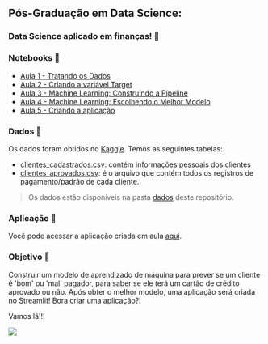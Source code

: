 ## Pós-Graduação em Data Science: 

### Data Science aplicado em finanças! 🤑

### Notebooks 📓

- [Aula 1 - Tratando os Dados](https://github.com/alura-tech/alura-tech-pos-data-science-credit-scoring-streamlit/blob/main/Notebooks/Aula_1.ipynb)
- [Aula 2 - Criando a variável Target](https://github.com/alura-tech/alura-tech-pos-data-science-credit-scoring-streamlit/blob/main/Notebooks/Aula_2.ipynb)
- [Aula 3 - Machine Learning: Construindo a Pipeline](https://github.com/alura-tech/alura-tech-pos-data-science-credit-scoring-streamlit/blob/main/Notebooks/Aula_3.ipynb)
- [Aula 4 - Machine Learning: Escolhendo o Melhor Modelo](https://github.com/alura-tech/alura-tech-pos-data-science-credit-scoring-streamlit/blob/main/Notebooks/Aula_4.ipynb)
- [Aula 5 - Criando a aplicação](https://github.com/alura-tech/alura-tech-pos-data-science-credit-scoring-streamlit/blob/main/app.py)

### Dados 🎲

Os dados foram obtidos no [Kaggle](https://www.kaggle.com/datasets/rikdifos/credit-card-approval-prediction). Temos as seguintes tabelas: 

- [clientes_cadastrados.csv](https://github.com/alura-tech/alura-tech-pos-data-science-credit-scoring-streamlit/blob/main/dados/clientes_cadastrados.csv): contém informações pessoais dos clientes
- [clientes_aprovados.csv](https://github.com/alura-tech/alura-tech-pos-data-science-credit-scoring-streamlit/blob/main/dados/clientes_aprovados.csv): é o arquivo que contém todos os registros de pagamento/padrão de cada cliente.

> Os dados estão disponíveis na pasta [dados](https://github.com/alura-tech/alura-tech-pos-data-science-credit-scoring-streamlit/tree/main/dados) deste repositório. 

### Aplicação 📲
Você pode acessar a aplicação criada em aula [aqui](https://share.streamlit.io/alura-tech/alura-tech-pos-data-science-credit-scoring-streamlit/main/app.py). 

### Objetivo 🎯
Construir um modelo de aprendizado de máquina para prever se um cliente é 'bom' ou 'mal' pagador, para saber se ele terá um cartão de crédito aprovado ou não. Após obter o melhor modelo, uma aplicação será criada no Streamlit! Bora criar uma aplicação?! 


Vamos lá!!! 
<p align="left"><img src='https://media.giphy.com/media/fNvXkjC50ywBW/giphy.gif'</p>

 
